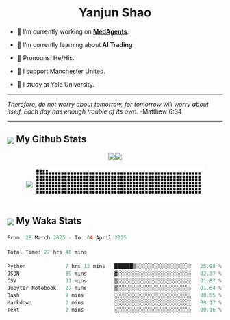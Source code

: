 

<h1 align="center">Yanjun Shao</h1>

- 🐒 I’m currently working on **[MedAgents](https://github.com/gersteinlab/MedAgents)**.

- 🦧 I’m currently learning about **AI Trading**.

- 🦍 Pronouns: He/His.

- 👹 I support Manchester United.

- 🐶 I study at Yale University.

---

<i> Therefore, do not worry about tomorrow, for tomorrow will worry about itself. Each day has enough trouble of its own. </i> -Matthew 6:34

---

<h2><img src="https://emojis.slackmojis.com/emojis/images/1579216111/7550/pikachu_wave.gif?1579216111" align="center" width="28" /> My Github Stats</h2>

<p align="center"><img align="center" src = "https://github-readme-stats.vercel.app/api?username=super-dainiu&show_icons=true&count_private=true&theme=tokyonight&hide=issues&line_height=30" width="400px"><img align="center" src = "https://github-readme-streak-stats.herokuapp.com/?user=super-dainiu&theme=tokyonight" width="400px"></p>

<p align="center"><img align="center" width="400px" src="https://github-readme-stats.vercel.app/api/top-langs/?username=super-dainiu&layout=compact&theme=tokyonight&hide=html,tex,jupyter%20notebook"><img align="center" width="400px" src="https://github.com/super-dainiu/super-dainiu/blob/output/github-contribution-grid-snake.svg"></p>

<h2><img src="https://emojis.slackmojis.com/emojis/images/1579216111/7550/pikachu_wave.gif?1579216111" align="center" width="28" /> My Waka Stats</h2>

<!--START_SECTION:waka-->

```python
From: 28 March 2025 - To: 04 April 2025

Total Time: 27 hrs 46 mins

Python             7 hrs 12 mins   ██████▒░░░░░░░░░░░░░░░░░░   25.98 %
JSON               39 mins         ▓░░░░░░░░░░░░░░░░░░░░░░░░   02.37 %
CSV                31 mins         ▒░░░░░░░░░░░░░░░░░░░░░░░░   01.87 %
Jupyter Notebook   27 mins         ▒░░░░░░░░░░░░░░░░░░░░░░░░   01.64 %
Bash               9 mins          ░░░░░░░░░░░░░░░░░░░░░░░░░   00.55 %
Markdown           2 mins          ░░░░░░░░░░░░░░░░░░░░░░░░░   00.17 %
Text               2 mins          ░░░░░░░░░░░░░░░░░░░░░░░░░   00.16 %
```

<!--END_SECTION:waka-->
